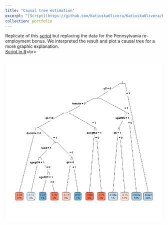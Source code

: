 ```yaml
---
title: "Causal tree estimation"
excerpt: "[Script](https://github.com/KatiuskaOlivera/KatiuskaOlivera/blob/main/Grupo4_lab5_R.ipynb): Pennsylvania re-employment bonus experiment with causal tree estimation."
collection: portfolio
---
```

Replicate of this [script](https://github.com/KatiuskaOlivera/KatiuskaOlivera/blob/main/Grupo4_lab5_R.ipynb) but replacing the data for the Pennsylvania re-employment bonus. We interpreted the result and plot a causal tree for a more graphic explanation. <br>
[Script in R]("https://github.com/KatiuskaOlivera/KatiuskaOlivera/blob/main/Grupo4_lab5_R.ipynb")<br>

<br/><img src='/images/arbolito.png'>


